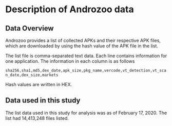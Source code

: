 Description of Androzoo data
====

## Data Overview
Androzoo provides a list of collected APKs and their respective APK files, which are downloaded by using the hash value of the APK file in the list.

The list file is comma-separated text data. Each line contains information for one application. 
The information in each column is as follows

```sha256,sha1,md5,dex_date,apk_size,pkg_name,vercode,vt_detection,vt_scan_date,dex_size,markets```

Hash values are written in HEX.

## Data used in this study
The list data used in this study for analysis was as of February 17, 2020.
The list had 14,413,248 files listed.
